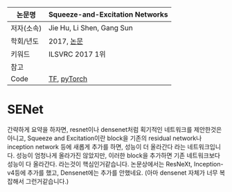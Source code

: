 |논문명|Squeeze-and-Excitation Networks|
|-|-|
|저자(소속)|Jie Hu, Li Shen, Gang Sun|
|학회/년도|2017, [논문](https://arxiv.org/abs/1709.01507)|
|키워드|ILSVRC 2017 1위|
|참고||
|Code|[TF](https://github.com/taki0112/SENet-Tensorflow), [pyTorch](https://github.com/Queequeg92/SE-Net-CIFAR) |


# SENet

간략하게 요약을 하자면, resnet이나 densenet처럼 획기적인 네트워크를 제안한것은 아니고,
Squeeze and Excitation이란 block을 기존의 residual network나 inception network 등에 새롭게 추가를 하면, 성능이 더 올라간다 라는 네트워크입니다.
성능이 엄청나게 올라가진 않았지만, 이러한 block을 추가하면 기존 네트워크보다 성능이 다 올라간다. 라는것이 핵심인거같습니다.
논문상에서는 ResNeXt, Inception-v4등에 추가를 했고, Densenet에는 추가를 안했네요. (아마 densenet 자체가 너무 복잡해서 그런거같습니다.)